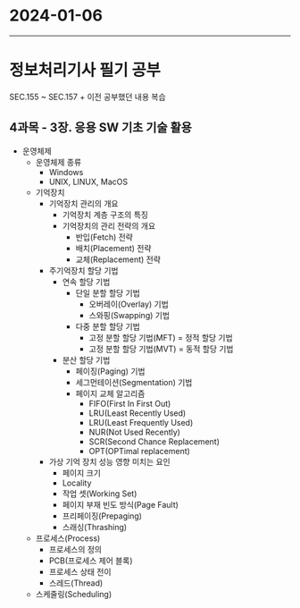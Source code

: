 # 2024-01-06
----------------

# 정보처리기사 필기 공부
SEC.155 ~ SEC.157 + 이전 공부했던 내용 복습

## 4과목 - 3장. 응용 SW 기초 기술 활용
- 운영체제
    - 운영체제 종류
        - Windows
        - UNIX, LINUX, MacOS
    - 기억장치
        - 기억장치 관리의 개요
            - 기억장치 계층 구조의 특징
            - 기억장치의 관리 전략의 개요
                - 반입(Fetch) 전략
                - 배치(Placement) 전략
                - 교체(Replacement) 전략
        - 주기억장치 할당 기법
            - 연속 할당 기법
                - 단일 분할 할당 기법
                    - 오버레이(Overlay) 기법
                    - 스와핑(Swapping) 기법
                - 다중 분할 할당 기법
                    - 고정 분할 할당 기법(MFT) = 정적 할당 기법
                    - 고정 분할 할당 기법(MVT) = 동적 할당 기법
            - 분산 할당 기법
                - 페이징(Paging) 기법
                - 세그먼테이션(Segmentation) 기법
                - 페이지 교체 알고리즘
                    - FIFO(First In First Out)
                    - LRU(Least Recently Used)
                    - LRU(Least Frequently Used)
                    - NUR(Not Used Recently)
                    - SCR(Second Chance Replacement)
                    - OPT(OPTimal replacement)
        - 가상 기억 장치 성능 영향 미치는 요인
            - 페이지 크기
            - Locality
            - 작업 셋(Working Set)
            - 페이지 부재 빈도 방식(Page Fault)
            - 프리페이징(Prepaging)
            - 스래싱(Thrashing)
    - 프로세스(Process)
        - 프로세스의 정의
        - PCB(프로세스 제어 블록)
        - 프로세스 상태 전이
        - 스레드(Thread)
    - 스케줄링(Scheduling)
